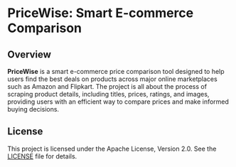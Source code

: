 # PriceWise: Smart E-commerce Comparison

## Overview

**PriceWise** is a smart e-commerce price comparison tool designed to help users find the best deals on products across major online marketplaces such as Amazon and Flipkart. The project is all about the process of scraping product details, including titles, prices, ratings, and images, providing users with an efficient way to compare prices and make informed buying decisions.

## License

This project is licensed under the Apache License, Version 2.0. See the [LICENSE](LICENSE) file for details.
